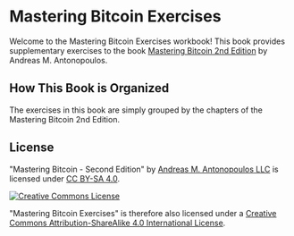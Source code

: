 # Mastering Bitcoin Exercises

Welcome to the Mastering Bitcoin Exercises workbook! This book provides
supplementary exercises to the book [Mastering Bitcoin 2nd Edition][btc-book] by
Andreas M. Antonopoulos.

## How This Book is Organized

The exercises in this book are simply grouped by the chapters of the Mastering
Bitcoin 2nd Edition.

## License

"Mastering Bitcoin - Second Edition" by [Andreas M. Antonopoulos LLC][aantonop]
is licensed under [CC BY-SA 4.0][cc-by-sa].

<a rel="license" href="http://creativecommons.org/licenses/by-sa/4.0/"><img alt="Creative Commons License" style="border-width:0" src="https://i.creativecommons.org/l/by-sa/4.0/88x31.png" /></a>

"Mastering Bitcoin Exercises" is therefore also licensed under a
[Creative Commons Attribution-ShareAlike 4.0 International License][cc-by-sa].

[btc-book]: https://amzn.to/2xcdsY9
[aantonop]: https://antonopoulos.com/
[cc-by-sa]: https://creativecommons.org/licenses/by-sa/4.0/
